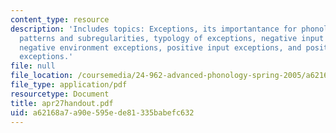 ```yaml
---
content_type: resource
description: 'Includes topics: Exceptions, its importantance for phonology, systematic
  patterns and subregularities, typology of exceptions, negative input exceptions,
  negative environment exceptions, positive input exceptions, and positive environment
  exceptions.'
file: null
file_location: /coursemedia/24-962-advanced-phonology-spring-2005/a62168a7a90e595ede81335babefc632_apr27handout.pdf
file_type: application/pdf
resourcetype: Document
title: apr27handout.pdf
uid: a62168a7-a90e-595e-de81-335babefc632
---
```

